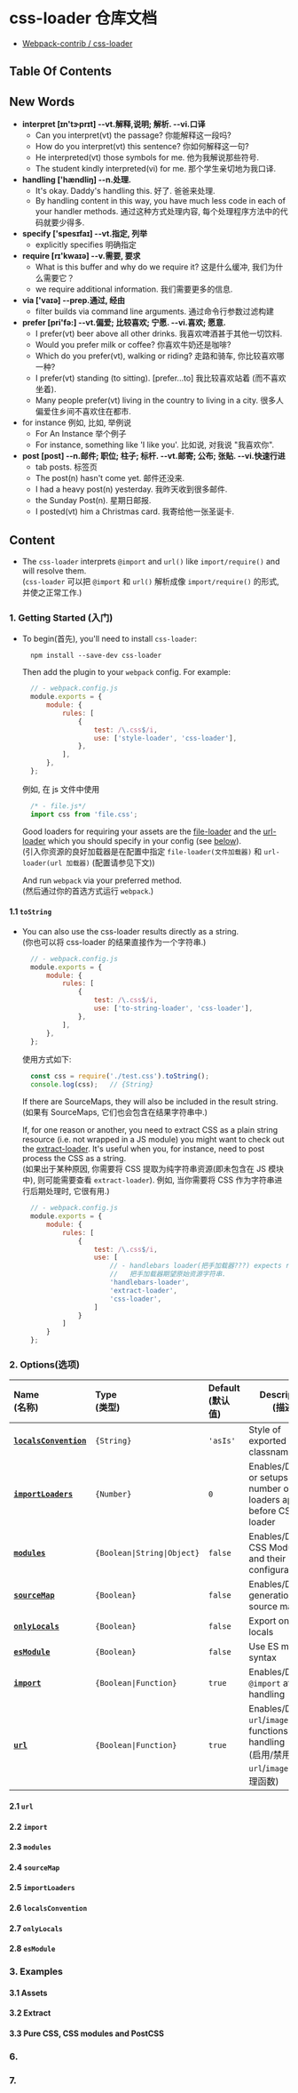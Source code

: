 # css-loader 仓库文档

- [Webpack-contrib / css-loader](https://github.com/webpack-contrib/css-loader)

## Table Of Contents




## New Words
- **interpret [ɪn'tɝprɪt] --vt.解释,说明; 解析. --vi.口译**
    + Can you interpret(vt) the passage? 你能解释这一段吗?
    + How do you interpret(vt) this sentence? 你如何解释这一句?
    + He interpreted(vt) those symbols for me. 他为我解说那些符号.
    + The student kindly interpreted(vi) for me. 那个学生亲切地为我口译.
- **handling ['hændliŋ] --n.处理.**
    + It's okay. Daddy's handling this. 好了. 爸爸来处理.
    + By handling content in this way, you have much less code in
      each of your handler methods. 通过这种方式处理内容,
      每个处理程序方法中的代码就要少得多.
- **specify ['spesɪfaɪ] --vt.指定, 列举**
    + explicitly specifies 明确指定
- **require [rɪ'kwaɪə] --v.需要, 要求**
    + What is this buffer and why do we require it? 
        这是什么缓冲, 我们为什么需要它？
    + we require additional information. 我们需要更多的信息.   
- **via ['vaɪə] --prep.通过, 经由**
    + filter builds via command line arguments. 通过命令行参数过滤构建
- **prefer  [pri'fə:] --vt.偏爱; 比较喜欢; 宁愿. --vi.喜欢; 愿意.**
    + I prefer(vt) beer above all other drinks. 我喜欢啤酒甚于其他一切饮料.
    + Would you prefer milk or coffee? 你喜欢牛奶还是咖啡? 
    + Which do you prefer(vt), walking or riding? 走路和骑车, 你比较喜欢哪一种?
    + I prefer(vt) standing (to sitting). [prefer...to] 我比较喜欢站着
      (而不喜欢坐着).
    + Many people prefer(vt) living in the country to living in a city.
      很多人偏爱住乡间不喜欢住在都市.
- for instance 例如, 比如, 举例说
    + For An Instance 举个例子
    + For instance, something like 'I like you'. 比如说,  对我说 "我喜欢你".
- **post [post] --n.邮件; 职位; 柱子; 标杆. --vt.邮寄; 公布; 张贴. --vi.快速行进**
    + tab posts. 标签页
    + The post(n) hasn't come yet. 邮件还没来.
    + I had a heavy post(n) yesterday. 我昨天收到很多邮件.
    + the Sunday Post(n). 星期日邮报.
    + I posted(vt) him a Christmas card. 我寄给他一张圣诞卡.



## Content
- The `css-loader` interprets `@import` and `url()` like `import/require()`
  and will resolve them.  
  (`css-loader` 可以把 `@import` 和 `url()` 解析成像 `import/require()` 的形式,
  并使之正常工作.)

### 1. Getting Started (入门)
- To begin(首先), you'll need to install `css-loader`: 
  ```shell
    npm install --save-dev css-loader
  ```
  Then add the plugin to your `webpack` config. For example:
  ```js
    // - webpack.config.js
    module.exports = {
        module: {
            rules: [
                {
                    test: /\.css$/i,
                    use: ['style-loader', 'css-loader'],
                },
            ],
        },
    };
  ```
  例如, 在 js 文件中使用
  ```js
    /* - file.js*/
    import css from 'file.css';
  ```
  Good loaders for requiring your assets are the [file-loader](https://github.com/webpack/file-loader)
  and the [url-loader](https://github.com/webpack/url-loader)
  which you should specify in your config
  (see [below](https://github.com/webpack-contrib/css-loader#assets)).  
  (引入你资源的良好加载器是在配置中指定 `file-loader(文件加载器)` 和
  `url-loader(url 加载器)` (配置请参见下文))

  And run `webpack` via your preferred method.  
  (然后通过你的首选方式运行 `webpack`.)

#### 1.1 `toString`
- You can also use the css-loader results directly as a string.  
  (你也可以将 css-loader 的结果直接作为一个字符串.)
  ```js
    // - webpack.config.js
    module.exports = {
        module: {
            rules: [
                {
                    test: /\.css$/i,
                    use: ['to-string-loader', 'css-loader'],
                },
            ],
        },
    };
  ```
  使用方式如下:
  ```js
    const css = require('./test.css').toString();
    console.log(css);   // {String}
  ```
  If there are SourceMaps, they will also be included in the result string.  
  (如果有 SourceMaps, 它们也会包含在结果字符串中.)

  If, for one reason or another, you need to extract CSS as a plain string
  resource (i.e. not wrapped in a JS module) you might want to check out
  the [extract-loader](https://github.com/peerigon/extract-loader).
  It's useful when you, for instance, need to post process the CSS as
  a string.  
  (如果出于某种原因, 你需要将 CSS 提取为纯字符串资源(即未包含在 JS 模块中),
  则可能需要查看 `extract-loader`). 例如, 当你需要将 CSS 作为字符串进行后期处理时,
  它很有用.)
  ```js
    // - webpack.config.js
    module.exports = {
        module: {
            rules: [
                {
                    test: /\.css$/i,
                    use: [
                        // - handlebars loader(把手加载器???) expects raw resource string.
                        //   把手加载器期望原始资源字符串.
                        'handlebars-loader',
                        'extract-loader',
                        'css-loader',
                    ]
                }
            ]
        }
    };
  ```


### 2. Options(选项)
|  Name<br/>(名称)  |  Type<br>(类型)  |  Default<br>(默认值)  |  Description<br>(描述)  |
| :---------- | :---------- | :---------- | --------- |
| **[`localsConvention`](#localsconvention)** | `{String}` | `'asIs'` | Style of exported classnames |
| **[`importLoaders`](#importloaders)** | `{Number}` | `0` | Enables/Disables or setups number of loaders applied before CSS loader |
| **[`modules`](#modules)** | `{Boolean\|String\|Object}` | `false` | Enables/Disables CSS Modules and their configuration  |
| **[`sourceMap`](#sourcemap)** | `{Boolean}` | `false` | Enables/Disables generation of source maps   |
| **[`onlyLocals`](#onlylocals)**    | `{Boolean}`| `false` | Export only locals |
| **[`esModule`](#esmodule)** | `{Boolean}`| `false`  | Use ES modules syntax  |
| **[`import`](#import)** | `{Boolean\|Function}` | `true`  | Enables/Disables `@import` at-rules handling  |
| **[`url`](#url)** | `{Boolean\|Function}` | `true` | Enables/Disables `url`/`image-set` functions handling <br/>(启用/禁用 `url`/`image-set` 处理函数) |

#### 2.1 `url`
#### 2.2 `import`
#### 2.3 `modules`
#### 2.4 `sourceMap`
#### 2.5 `importLoaders`
#### 2.6 `localsConvention`
#### 2.7 `onlyLocals`
#### 2.8 `esModule`


### 3. Examples
#### 3.1 Assets
#### 3.2 Extract
#### 3.3 Pure CSS, CSS modules and PostCSS 


### 6. 


### 7. 